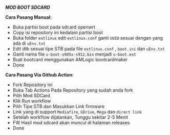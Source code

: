 ***MOD BOOT SDCARD***

**Cara Pasang Manual:**
* Buka partisi boot pada sdcard openwrt
* Copy isi repository ini kedalam partisi boot
* Buka folder ```extlinux``` edit ```extlinux.conf``` ganti ```UUID``` sesuai dengan yang ada di ```uEnv.txt```
* Edit dtb sesuai tipe STB pada file ```extlinux.conf``` , ```boot.ini``` dan ```uEnv.txt```
* Ganti nama file ```u-boot-s905x-s912.bin``` menjadi ```u-boot.ext```
* Buat bootcard menggunakan AMLogic bootcardmaker
* Done

**Cara Pasang Via Github Action:**
* Fork Repository ini
* Buka Tab Actions Pada Repository yang sudah anda fork
* Pilih Mod SDCard
* Klik Run workflow
* Pilih Tipe STB dan Masukkan Link firmware
* Link yang di support ```Mediafire```, ```GDrive```, ```Mega``` dan ```direct link```
* Setelah workflow dijalankan, Tunggu sekitar 2-5 Menit
* FW Hasil mod sdcard akan muncul di halaman releases
* Done
